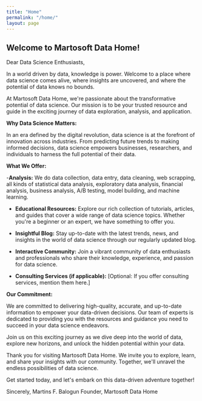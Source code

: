 ```yaml
---
title: "Home"
permalink: "/home/"
layout: page
---
```


## Welcome to Martosoft Data Home!

Dear Data Science Enthusiasts,

In a world driven by data, knowledge is power. Welcome to a place where data science comes alive, where insights are uncovered, and where the potential of data knows no bounds.

At Martosoft Data Home, we're passionate about the transformative potential of data science. Our mission is to be your trusted resource and guide in the exciting journey of data exploration, analysis, and application.

**Why Data Science Matters:**

In an era defined by the digital revolution, data science is at the forefront of innovation across industries. From predicting future trends to making informed decisions, data science empowers businesses, researchers, and individuals to harness the full potential of their data.

**What We Offer:**

-**Analysis:** We do data collection, data entry, data cleaning, web scrapping, all kinds of statistical data analysis, exploratory data analysis, financial analysis, business analysis, A/B testing, model building, and machine learning.

- **Educational Resources:** Explore our rich collection of tutorials, articles, and guides that cover a wide range of data science topics. Whether you're a beginner or an expert, we have something to offer you.

- **Insightful Blog:** Stay up-to-date with the latest trends, news, and insights in the world of data science through our regularly updated blog.

- **Interactive Community:** Join a vibrant community of data enthusiasts and professionals who share their knowledge, experience, and passion for data science.

- **Consulting Services (if applicable):** [Optional: If you offer consulting services, mention them here.]

**Our Commitment:**

We are committed to delivering high-quality, accurate, and up-to-date information to empower your data-driven decisions. Our team of experts is dedicated to providing you with the resources and guidance you need to succeed in your data science endeavors.

Join us on this exciting journey as we dive deep into the world of data, explore new horizons, and unlock the hidden potential within your data.

Thank you for visiting Martosoft Data Home. We invite you to explore, learn, and share your insights with our community. Together, we'll unravel the endless possibilities of data science.

Get started today, and let's embark on this data-driven adventure together!

Sincerely,
Martins F. Balogun
Founder, Martosoft Data Home



